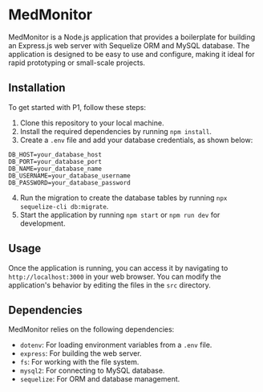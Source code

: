 
# MedMonitor

MedMonitor is a Node.js application that provides a boilerplate for building an Express.js web server with Sequelize ORM and MySQL database. The application is designed to be easy to use and configure, making it ideal for rapid prototyping or small-scale projects.

## Installation

To get started with P1, follow these steps:

1. Clone this repository to your local machine.
2. Install the required dependencies by running `npm install`.
3. Create a `.env` file and add your database credentials, as shown below:

```
DB_HOST=your_database_host
DB_PORT=your_database_port
DB_NAME=your_database_name
DB_USERNAME=your_database_username
DB_PASSWORD=your_database_password
```

4. Run the migration to create the database tables by running `npx sequelize-cli db:migrate`.
5. Start the application by running `npm start` or `npm run dev` for development.

## Usage

Once the application is running, you can access it by navigating to `http://localhost:3000` in your web browser. You can modify the application's behavior by editing the files in the `src` directory. 

## Dependencies

MedMonitor relies on the following dependencies:

- `dotenv`: For loading environment variables from a `.env` file.
- `express`: For building the web server.
- `fs`: For working with the file system.
- `mysql2`: For connecting to MySQL database.
- `sequelize`: For ORM and database management.


